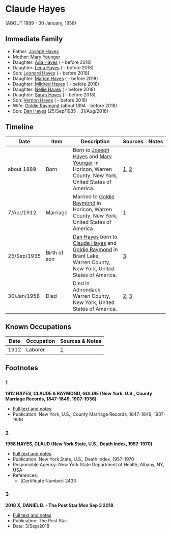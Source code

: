 ﻿---
layout: person
subject_key: i99088640
permalink: /people/i99088640
---

# Claude Hayes
(ABOUT 1889 - 30 January, 1958)

## Immediate Family

* Father: [Joseph Hayes](./@49395288@-joseph-hayes-b-d.md)
* Mother: [Mary Younger](./@25511104@-mary-younger-b-d.md)
* Daughter: [Ada Hayes](./@80079834@-ada-hayes-b-d2018.md) ( - before 2018)
* Daughter: [Lena Hayes](./@80081989@-lena-hayes-b-d2018.md) ( - before 2018)
* Son: [Leonard Hayes](./@36021443@-leonard-hayes-b-d2018.md) ( - before 2018)
* Daughter: [Marion Hayes](./@15147548@-marion-hayes-b-d2018.md) ( - before 2018)
* Daughter: [Mildred Hayes](./@57477342@-mildred-hayes-b-d2018.md) ( - before 2018)
* Daughter: [Nellie Hayes](./@5410300@-nellie-hayes-b-d2018.md) ( - before 2018)
* Daughter: [Sarah Hayes](./@32431312@-sarah-hayes-b-d2018.md) ( - before 2018)
* Son: [Vernon Hayes](./@31599970@-vernon-hayes-b-d2018.md) ( - before 2018)
* Wife: [Goldie Raymond](./@2876469@-goldie-raymond-b1894-d2018.md) (about 1894 - before 2018)
* Son: [Dan Hayes](./@76918782@-dan-hayes-b1935-9-25-d2018-8-31.md) (25/Sep/1935 - 31/Aug/2018)

## Timeline

Date | Item | Description | Sources | Notes
---|---|---|---|---
about 1889 | Born | Born to [Joseph Hayes](./@49395288@-joseph-hayes-b-d.md) and [Mary Younger](./@25511104@-mary-younger-b-d.md) in Horicon, Warren County, New York, United States of America. | [1](#1), [2](#2) | 
7/Apr/1912 | Marriage | Married to [Goldie Raymond](./@2876469@-goldie-raymond-b1894-d2018.md) in Horicon, Warren County, New York, United States of America | [1](#1) | 
25/Sep/1935 | Birth of son | [Dan Hayes](./@76918782@-dan-hayes-b1935-9-25-d2018-8-31.md) born to [Claude Hayes](./@99088640@-claude-hayes-b1889-d1958-1-30.md) and [Goldie Raymond](./@2876469@-goldie-raymond-b1894-d2018.md) in Brant Lake, Warren County, New York, United States of America. | [3](#3) | 
30/Jan/1958 | Died | Died in Adirondack, Warren County, New York, United States of America. | [2](#2), [3](#3) | 

## Known Occupations

Date | Occupation | Sources & Notes
---|---|---
1912 | Laborer | [1](#1)

## Footnotes

### 1

**1912 HAYES, CLAUDE & RAYMOND, GOLDIE (New York, U.S., County Marriage Records, 1847-1849, 1907-1936)**

* [Full text and notes](../sources/@96892520@-1912-hayes,-claude-&-raymond,-goldie-new-york,-u.s.,-county-marriage-records,-1847-1849,-1907-1936-.md)
* Publication: New York, U.S., County Marriage Records, 1847-1849, 1907-1936

### 2

**1958 HAYES, CLAUD (New York State, U.S., Death Index, 1957-1970)**

* [Full text and notes](../sources/@39876510@-1958-hayes,-claud-new-york-state,-u.s.,-death-index,-1957-1970-.md)
* Publication: New York State, U.S., Death Index, 1957-1970
* Responsible Agency: New York State Department of Health; Albany, NY, USA
* References: 
  * (Certificate Number) 2433

### 3

**2018 X, DANIEL B. - The Post Star Mon Sep 3 2018**

* [Full text and notes](../sources/@85440892@-2018-hayes,-daniel-b.-the-post-star-mon-sep-3-2018.md)
* Publication: The Post Star
* Date: 3/Sep/2018


